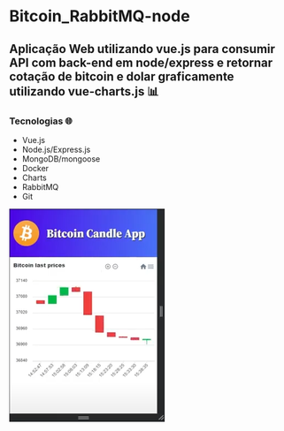 # Bitcoin_RabbitMQ-node

<h2>Aplicação Web utilizando vue.js para consumir API com back-end em node/express e retornar cotação de bitcoin e dolar graficamente utilizando vue-charts.js &#128202</h2>

<h3>Tecnologias &#127760</h3>
<ul>
  <li>Vue.js</li>
  <li>Node.js/Express.js</li>
  <li>MongoDB/mongoose</li>
  <li>Docker</li>
  <li>Charts</li>
  <li>RabbitMQ</li>
  <li>Git</li>
</ul>

<img src="img/Bitcoin-vue-node.png" alt="grafico-bitcoin-usd"/>
